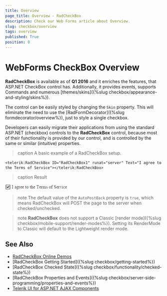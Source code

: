```yaml
---
title: Overview
page_title: Overview - RadCheckBox
description: Check our Web Forms article about Overview.
slug: checkbox/overview
tags: overview
published: True
position: 0
---
```


# WebForms CheckBox Overview

**RadCheckBox** is available as of **Q1 2016** and it enriches the features, that ASP.NET CheckBox control has. Additionally, it provides events, supports Commands and numerous [themes/skins]({%slug checkbox/appearance-and-styling/skins%}). 

The control can be easily styled by changing the `Skin` property. This will eliminate the need to use the [RadFormDecorator]({%slug formdecorator/overview%}), just to style a single checkbox. 

Developers can easily migrate their applications from using the standard ASP.NET (checkbox) controls to the **RadCheckBox** control, because most of their functionality is provided by our control, and is controlled by the same or similar (intuitive) properties.

>caption A basic example of a RadCheckBox setup.

````ASP.NET
<telerik:RadCheckBox ID="RadCheckBox1" runat="server" Text="I agree to the Terms of Service"></telerik:RadCheckBox>
````

>caption Result

![WebForms RadCheckBox sample](images/checkbox-overview.png "WebForms RadCheckBox sample")

>note The default value of the `AutoPostBack` property is `true`, which means RadCheckBox will POST the page to the server when checked/unchecked.

>note **RadCheckBox** does not support a Classic [render mode]({%slug checkbox/mobile-support/render-modes%}). Setting its RenderMode to Classic will default to the Lightweight render mode.

## See Also
 * [RadCheckBox Online Demos](https://demos.telerik.com/aspnet-ajax/checkbox/overview/defaultcs.aspx)
 * [RadCheckBox Getting Started]({%slug checkbox/getting-started%})
 * [RadCheckBox Checked State]({%slug checkbox/functionality/checked-state%})
 * [RadCheckBox Properties and Events]({%slug checkbox/server-side-programming/properties-and-events%})
 * [Telerik UI for ASP.NET AJAX Components](https://www.telerik.com/products/aspnet-ajax.aspx)

  